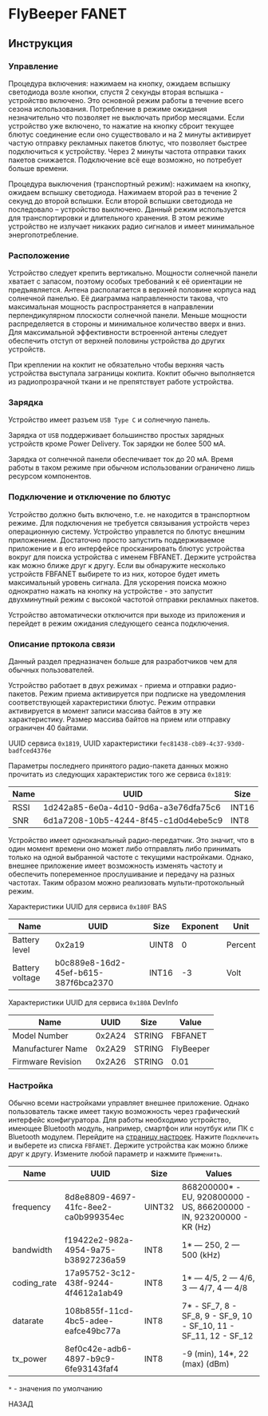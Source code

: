 # FlyBeeper FANET

## Инструкция

### Управление

Процедура включения: нажимаем на кнопку, ожидаем вспышку светодиода возле кнопки, спустя 2 секунды вторая вспышка - устройство включено. Это основной режим работы в течение всего сезона использования. Потребление в режиме ожидания незначительно что позволяет не выключать прибор месяцами. Если устройство уже включено, то нажатие на кнопку сброит текущее блютус соединение если оно существовало и на 2 минуты активирует частую отправку рекламных пакетов блютус, что позволяет быстрее подключиться к устройству. Через 2 минуты частота отправки таких пакетов снижается. Подключение всё еще возможно, но потребует больше времени.

Процедура выключения (транспортный режим): нажимаем на кнопку, ожидаем вспышку светодиода. Нажимаем второй раз в течение 2 секунд до второй вспышки. Если второй вспышки светодиода не последовало – устройство выключено. Данный режим используется для транспортировки и длительного хранения. В этом режиме устройство не излучает никаких радио сигналов и имеет минимальное энергопотребление.

### Расположение

Устройство следует крепить вертикально. Мощности солнечной панели хватает с запасом, поэтому особых требований к её ориентации не предъявляется. Антена располагается в верхней половине корпуса над солнечной панелью. Её диаграмма направленности такова, что максимальная мощность распространяется в направлении перпендикулярном плоскости солнечной панели. Меньше мощности распределяется в стороны и минимальное количество вверх и вниз. Для максимальной эффективности встроенной антены следует обеспечить отступ от верхней половины устройства до других устройств.

При креплении на кокпит не обязательно чтобы верхняя часть устройства выступала заграницы кокпита. Кокпит обычно выполняется из радиопрозрачной ткани и не препятствует работе устройства.

### Зарядка

Устройство имеет разъем `USB Type C` и солнечную панель.

Зарядка от `USB` поддерживает большинство простых зарядных устройств кроме Power Delivery. Ток зарядки не более 500 мА.

Зарядка от солнечной панели обеспечивает ток до 20 мА. Время работы в таком режиме при обычном использовании ограничено лишь ресурсом компонентов.

### Подключение и отключение по блютус

Устройство должно быть включено, т.е. не находится в транспортном режиме. Для подключения не требуется связывания устройств через операционную систему. Устройство управлется по блютус внешним приложением. Достаточно просто запустить поддерживаемое приложение и в его интерфейсе просканировать блютус устройства вокруг для поиска устройства с именем FBFANET. Держите устройства как можно ближе друг к другу. Если вы обнаружите несколько устройств FBFANET выбирете то из них, которое будет иметь максимальный уровень сигнала. Для ускорения поиска можно однократно нажать на кнопку на устройстве - это запустит двухминутный режим с высокой частотой отправки рекламных пакетов.

Устройство автоматически отключится при выходе из приложения и перейдет в режим ожидания следующего сеанса подключения.

### Описание пртокола связи

Данный раздел предназначен больше для разработчиков чем для обычных пользователей.

Устройство работает в двух режимах - приема и отправки радио-пакетов. Режим приема активируется при подписке на уведомления соответствующей характеристики блютус. Режим отправки активируется в момент записи массива байтов в эту же характеристику. Размер массива байтов на прием или отправку ограничен 40 байтами.

UUID сервиса `0x1819`, UUID характеристики `fec81438-cb89-4c37-93d0-badfced4376e`

Параметры последнего принятого радио-пакета данных можно прочитать из следующих характеристик того же сервиса `0x1819`:

| Name | UUID                                 | Size  |
| ---- | ------------------------------------ | ----- |
| RSSI | 1d242a85-6e0a-4d10-9d6a-a3e76dfa75c6 | INT16 |
| SNR  | 6d1a7208-10b5-4244-8f45-c1d0d4ebe5c9 | INT8  |

Устройство имеет одноканальный радио-передатчик. Это значит, что в один момент времени оно может либо отправлять либо принимать только на одной выбранной частоте с текущими настройками. Однако, внешнее приложение имеет возможность изменять частоту и обеспечить попеременное прослушивание и передачу на разных частотах. Таким образом можно реализовать мульти-протокольный режим.

Характеристики UUID для сервиса `0x180F` BAS

| Name            | UUID                                 | Size  | Exponent | Unit    |
| --------------- | ------------------------------------ | ----- | -------- | ------- |
| Battery level   | 0x2a19                               | UINT8 | 0        | Percent |
| Battery voltage | b0c889e8-16d2-45ef-b615-387f6bca2370 | INT16 | -3       | Volt    |

Характеристики UUID для сервиса `0x180A` DevInfo

| Name              | UUID   | Size   | Value     |
| ----------------- | ------ | ------ | --------- |
| Model Number      | 0x2A24 | STRING | FBFANET   |
| Manufacturer Name | 0x2A29 | STRING | FlyBeeper |
| Firmware Revision | 0x2A26 | STRING | 0.01      |

### Настройка

Обычно всеми настройками управляет внешнее приложение. Однако пользователь также имеет такую возможность через графический интерфейс конфигуратора. Для работы необходимо устройство, имеющее Bluetooth модуль, например, смартфон или ноутбук или ПК с Bluetooth модулем. Перейдите на [страницу настроек](https://fbminibt-conf.flybeeper.com/settings). Нажите `Подключить` и выберете из списка `FBFANET`. Держите устройства как можно ближе друг к другу. Измените любой параметр и нажмите `Применить`.

| Name        | UUID                                 | Size   | Values                                                                |
| ----------- | ------------------------------------ | ------ | --------------------------------------------------------------------- |
| frequency   | 8d8e8809-4697-41fc-8ee2-ca0b999354ec | UINT32 | 868200000\* - EU, 920800000 - US, 866200000 - IN, 923200000 - KR (Hz) |
| bandwidth   | f19422e2-982a-4954-9a75-b38927236a59 | INT8   | 1\* — 250, 2 — 500 (kHz)                                              |
| coding_rate | 17a95752-3c12-438f-9244-4f4612a1ab49 | INT8   | 1\* — 4/5, 2 — 4/6, 3 — 4/7, 4 — 4/8                                  |
| datarate    | 108b855f-11cd-4bc5-adee-eafce49bc77a | INT8   | 7\* - SF_7, 8 - SF_8, 9 - SF_9, 10 - SF_10, 11 - SF_11, 12 - SF_12    |
| tx_power    | 8ef0c42e-adb6-4897-b9c9-6fe93143faf4 | INT8   | -9 (min), 14\*, 22 (max) (dBm)                                        |

`*` - значения по умолчанию

<router-link to="/devices/fbfanet">НАЗАД</router-link>
